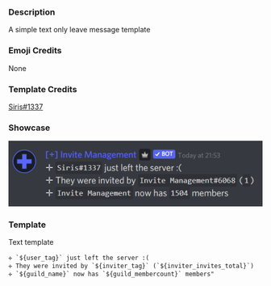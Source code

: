 ### Description

A simple text only leave message template

### Emoji Credits

None

### Template Credits

[Siris#1337](https://discord.com/users/581451736305106985)

### Showcase

![showcase](assets/simple.png 'Showcase')

### Template

Text template

```
✛ `${user_tag}` just left the server :(
✛ They were invited by `${inviter_tag}` (`${inviter_invites_total}`)
✛ `${guild_name}` now has `${guild_membercount}` members"
```
